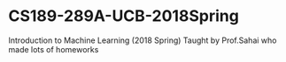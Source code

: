 # CS189-289A-UCB-2018Spring
Introduction to Machine Learning (2018 Spring)
Taught by Prof.Sahai who made lots of homeworks
